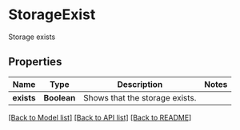 ﻿
# StorageExist
Storage exists

## Properties
Name | Type | Description | Notes
------------ | ------------- | ------------- | -------------
**exists** | **Boolean** | Shows that the storage exists.  | 


[[Back to Model list]](../../README.md#documentation-for-models) [[Back to API list]](../../README.md#documentation-for-api-endpoints) [[Back to README]](../../README.md)


